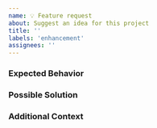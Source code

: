 ```yaml
---
name: 💡 Feature request
about: Suggest an idea for this project
title: ''
labels: 'enhancement'
assignees: ''
---
```


<!--- Provide a general summary of the feature in the Title above. -->

### Expected Behavior

<!--- What should happen. -->

### Possible Solution

<!--- Any solutions you've considered. -->

### Additional Context

<!--- How has this issue affected you? -->
<!--- What are you trying to accomplish? -->
<!--- Provide screenshots if possible. -->

<!--- Providing context helps us come up with a -->
<!--- solution that is most useful in the real world. -->
